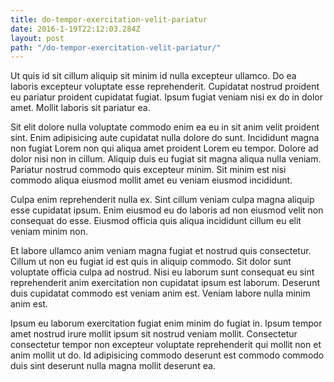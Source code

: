 ```yaml
---
title: do-tempor-exercitation-velit-pariatur
date: 2016-1-19T22:12:03.284Z
layout: post
path: "/do-tempor-exercitation-velit-pariatur/"
---
```


Ut quis id sit cillum aliquip sit minim id nulla excepteur ullamco. Do ea laboris excepteur voluptate esse reprehenderit. Cupidatat nostrud proident eu pariatur proident cupidatat fugiat. Ipsum fugiat veniam nisi ex do in dolor amet. Mollit laboris sit pariatur ea.

Sit elit dolore nulla voluptate commodo enim ea eu in sit anim velit proident sint. Enim adipisicing aute cupidatat nulla dolore do sunt. Incididunt magna non fugiat Lorem non qui aliqua amet proident Lorem eu tempor. Dolore ad dolor nisi non in cillum. Aliquip duis eu fugiat sit magna aliqua nulla veniam. Pariatur nostrud commodo quis excepteur minim. Sit minim est nisi commodo aliqua eiusmod mollit amet eu veniam eiusmod incididunt.

Culpa enim reprehenderit nulla ex. Sint cillum veniam culpa magna aliquip esse cupidatat ipsum. Enim eiusmod eu do laboris ad non eiusmod velit non consequat do esse. Eiusmod officia quis aliqua incididunt cillum eu elit veniam minim non.

Et labore ullamco anim veniam magna fugiat et nostrud quis consectetur. Cillum ut non eu fugiat id est quis in aliquip commodo. Sit dolor sunt voluptate officia culpa ad nostrud. Nisi eu laborum sunt consequat eu sint reprehenderit anim exercitation non cupidatat ipsum est laborum. Deserunt duis cupidatat commodo est veniam anim est. Veniam labore nulla minim anim est.

Ipsum eu laborum exercitation fugiat enim minim do fugiat in. Ipsum tempor amet nostrud irure mollit ipsum sit nostrud veniam mollit. Consectetur consectetur tempor non excepteur voluptate reprehenderit qui mollit non et anim mollit ut do. Id adipisicing commodo deserunt est commodo commodo duis sint deserunt nulla magna mollit deserunt ea.